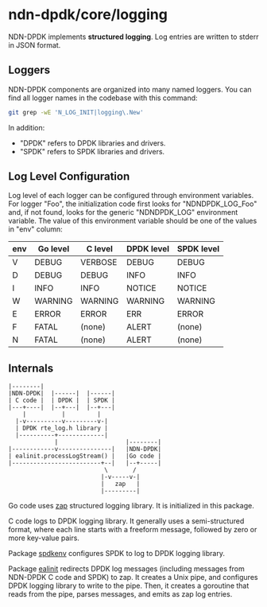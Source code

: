 # ndn-dpdk/core/logging

NDN-DPDK implements **structured logging**.
Log entries are written to stderr in JSON format.

## Loggers

NDN-DPDK components are organized into many named loggers.
You can find all logger names in the codebase with this command:

```bash
git grep -wE 'N_LOG_INIT|logging\.New'
```

In addition:

* "DPDK" refers to DPDK libraries and drivers.
* "SPDK" refers to SPDK libraries and drivers.

## Log Level Configuration

Log level of each logger can be configured through environment variables.
For logger "Foo", the initialization code first looks for "NDNDPDK_LOG\_Foo" and, if not found, looks for the generic "NDNDPDK_LOG" environment variable.
The value of this environment variable should be one of the values in "env" column:

env | Go level | C level | DPDK level | SPDK level
----|----------|---------|------------|-----------
V   | DEBUG    | VERBOSE | DEBUG      | DEBUG
D   | DEBUG    | DEBUG   | INFO       | INFO
I   | INFO     | INFO    | NOTICE     | NOTICE
W   | WARNING  | WARNING | WARNING    | WARNING
E   | ERROR    | ERROR   | ERR        | ERROR
F   | FATAL    | (none)  | ALERT      | (none)
N   | FATAL    | (none)  | ALERT      | (none)

## Internals

```text
|--------|
|NDN-DPDK|  |------|  |------|
| C code |  | DPDK |  | SPDK |
|---+----|  |--+---|  |--+---|
    |          |         |
  |-v----------v---------v-|
  | DPDK rte_log.h library |
  |----------+-------------|
             |                   |--------|
|------------v---------------|   |NDN-DPDK|
| ealinit.processLogStream() |   |Go code |
|-------------------------+--|   |--+-----|
                           \       /
                          |-v-----v-|
                          |   zap   |
                          |---------|
```

Go code uses [zap](https://pkg.go.dev/go.uber.org/zap) structured logging library.
It is initialized in this package.

C code logs to DPDK logging library.
It generally uses a semi-structured format, where each line starts with a freeform message, followed by zero or more key-value pairs.

Package [spdkenv](../../dpdk/spdkenv) configures SPDK to log to DPDK logging library.

Package [ealinit](../../dpdk/ealinit) redirects DPDK log messages (including messages from NDN-DPDK C code and SPDK) to zap.
It creates a Unix pipe, and configures DPDK logging library to write to the pipe.
Then, it creates a goroutine that reads from the pipe, parses messages, and emits as zap log entries.
